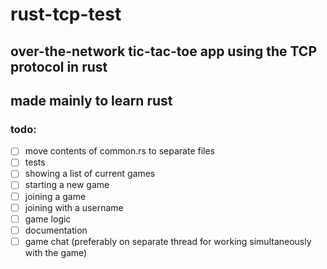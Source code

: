 # rust-tcp-test
## over-the-network tic-tac-toe app using the TCP protocol in rust

## made mainly to learn rust

### todo:
- [ ] move contents of common.rs to separate files
- [ ] tests
- [ ] showing a list of current games
- [ ] starting a new game
- [ ] joining a game
- [ ] joining with a username
- [ ] game logic
- [ ] documentation
- [ ] game chat (preferably on separate thread for working simultaneously with the game)
